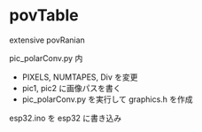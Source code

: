# povTable

extensive povRanian

pic_polarConv.py 内

- PIXELS, NUMTAPES, Div を変更
- pic1, pic2 に画像パスを書く
- pic_polarConv.py を実行して graphics.h を作成

esp32.ino を esp32 に書き込み
